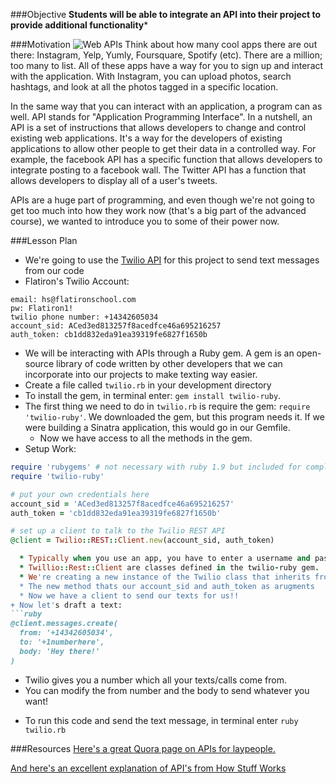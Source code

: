 ###Objective
**Students will be able to integrate an API into their project to provide additional functionality***

###Motivation
![Web APIs](https://s3.amazonaws.com/after-school-assets/API.png)
Think about how many cool apps there are out there: Instagram, Yelp, Yumly, Foursquare, Spotify (etc). There are a million; too many to list. All of these apps have a way for you to sign up and interact with the application. With Instagram, you can upload photos, search hashtags, and look at all the photos tagged in a specific location. 


In the same way that you can interact with an application, a program can as well. API stands for "Application Programming Interface". In a nutshell, an API is a set of instructions that allows developers to change and control existing web applications. It's a way for the developers of existing applications to allow other people to get their data in a controlled way. For example, the facebook API has a specific function that allows developers to integrate posting to a facebook wall. The Twitter API has a function that allows developers to display all of a user's tweets.

APIs are a huge part of programming, and even though we're not going to get too much into how they work now (that's a big part of the advanced course), we wanted to introduce you to some of their power now.

###Lesson Plan
+ We're going to use the [Twilio API](https://github.com/twilio/twilio-ruby) for this project to send text messages from our code
+ Flatiron's Twilio Account:

```
email: hs@flatironschool.com
pw: Flatiron1!
twilio phone number: +14342605034
account_sid: ACed3ed813257f8acedfce46a695216257
auth_token: cb1dd832eda91ea39319fe6827f1650b
```

+ We will be interacting with APIs through a Ruby gem. A gem is an open-source library of code written by other developers that we can incorporate into our projects to make texting way easier.
+ Create a file called `twilio.rb` in your development directory
+ To install the gem, in terminal enter: `gem install twilio-ruby`.
+ The first thing we need to do in `twilio.rb` is require the gem: `require 'twilio-ruby'`. We downloaded the gem, but this program needs it. If we were building a Sinatra application, this would go in our Gemfile.
  * Now we have access to all the methods in the gem.
+ Setup Work:
```ruby
require 'rubygems' # not necessary with ruby 1.9 but included for completeness
require 'twilio-ruby'

# put your own credentials here
account_sid = 'ACed3ed813257f8acedfce46a695216257'
auth_token = 'cb1dd832eda91ea39319fe6827f1650b'

# set up a client to talk to the Twilio REST API
@client = Twilio::REST::Client.new(account_sid, auth_token)

  * Typically when you use an app, you have to enter a username and password to log in. The `account_sid` and `auth_token` are the information Twilio needs to programmatically log us into our account
  * Twillio::Rest::Client are classes defined in the twilio-ruby gem.
  * We're creating a new instance of the Twilio class that inherits from (Rest, which inherits from Client). 
  * The new method thats our account_sid and auth_token as arugments
  * Now we have a client to send our texts for us!!
+ Now let's draft a text:
```ruby
@client.messages.create(
  from: '+14342605034',
  to: '+1numberhere',
  body: 'Hey there!'
)
```
  * Twilio gives you a number which all your texts/calls come from.
  * You can modify the from number and the body to send whatever you want!

+ To run this code and send the text message, in terminal enter `ruby twilio.rb`


###Resources
[Here's a great Quora page on APIs for laypeople.](http://www.quora.com/In-laymans-terms-what-is-an-API-1)

[And here's an excellent explanation of API's from How Stuff Works](http://money.howstuffworks.com/business-communications/how-to-leverage-an-api-for-conferencing1.htm)